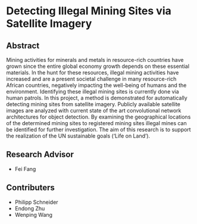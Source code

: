 # Detecting Illegal Mining Sites via Satellite Imagery

## Abstract

Mining activities for minerals and metals in resource-rich countries have grown since the entire global economy growth depends on these essential materials. In the hunt for these resources, illegal mining activities have increased and are a present societal challenge in many resource-rich African countries, negatively impacting the well-being of humans and the environment. Identifying these illegal mining sites is currently done via human patrols. In this project, a method is demonstrated for automatically detecting mining sites from satellite imagery. Publicly available satellite images are analyzed with current state of the art convolutional network architectures for object detection. By examining the geographical locations of the determined mining sites to registered mining sites illegal mines can be identified for further investigation. The aim of this research is to support the realization of the UN sustainable goals (‘Life on Land’).

## Research Advisor

   - Fei Fang

## Contributers

   - Philipp Schneider
   - Endong Zhu
   - Wenping Wang
